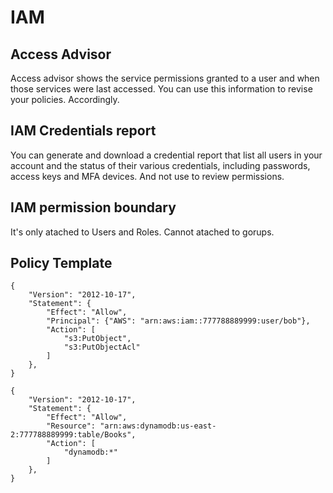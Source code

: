 # IAM


## Access Advisor

Access advisor shows the service permissions granted to a user and when those services were last accessed.
You can use this information to revise your policies. Accordingly.

## IAM Credentials report

You can generate and download a credential report that list all users in your account and the status
of their various credentials, including passwords, access keys and MFA devices. And not use to review permissions.

## IAM permission boundary

It's only atached to Users and Roles.
Cannot atached to gorups.

## Policy Template

```
{
    "Version": "2012-10-17",
    "Statement": {
        "Effect": "Allow",
        "Principal": {"AWS": "arn:aws:iam::777788889999:user/bob"},
        "Action": [
            "s3:PutObject",
            "s3:PutObjectAcl"
        ]
    },
}
```

```
{
    "Version": "2012-10-17",
    "Statement": {
        "Effect": "Allow",
        "Resource": "arn:aws:dynamodb:us-east-2:777788889999:table/Books",
        "Action": [
            "dynamodb:*"
        ]
    },
}
```